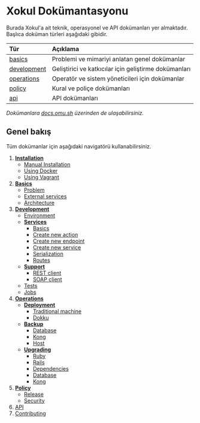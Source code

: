 Xokul Dokümantasyonu
====================

Burada Xokul'a ait teknik, operasyonel ve API dokümanları yer almaktadır.
Başlıca doküman türleri aşağıdaki gibidir.

| Tür                        | Açıklama                                              |
|:---------------------------|:------------------------------------------------------|
| [basics](basics)           | Problemi ve mimariyi anlatan genel dokümanlar         |
| [development](development) | Geliştirici ve katkıcılar için geliştirme dokümanları |
| [operations](operations)   | Operatör ve sistem yöneticileri için dokümanlar       |
| [policy](policy)           | Kural ve poliçe dokümanları                           |
| [api](api)                 | API dokümanları                                       |

*Dokümanlara [docs.omu.sh](doc.omu.sh) üzerinden de ulaşabilirsiniz.*

Genel bakış
-----------

Tüm dokümanlar için aşağıdaki navigatörü kullanabilirsiniz.

1. [**Installation**](operations/installation)
   - [Manual Installation](operations/installation/manual.md)
   - [Using Docker](operations/installation/docker.md)
   - [Using Vagrant](operations/installation/vagrant.md)
1. [**Basics**](basics)
   - [Problem](basics/problem.md)
   - [External services](basics/external-services.md)
   - [Architecture](basics/architecture.md)
1. [**Development**](development)
   - [Environment](development/environment.md)
   - [**Services**](development/services)
     - [Basics](development/services/basics.md)
     - [Create new action](development/services/create-new-action.md)
     - [Create new endpoint](development/services/create-new-endpoint.md)
     - [Create new service](development/services/create-new-service.md)
     - [Serialization](development/services/serialization.md)
     - [Routes](development/services/routes.md)
   - [**Support**](development/support)
     - [REST client](development/support/rest-client.md)
     - [SOAP client](development/support/soap-client.md)
   - [Tests](development/tests.md)
   - [Jobs](development/jobs.md)
1. [**Operations**](operations)
   - [**Deployment**](operations/deployment)
     - [Traditional machine](operations/deployment/traditional-machine.md)
     - [Dokku](operations/deployment/dokku.md)
   - [**Backup**](operations/backup)
     - [Database](operations/backup/database.md)
     - [Kong](operations/backup/kong.md)
     - [Host](operations/backup/host.md)
   - [**Upgrading**](operations/upgrading)
     - [Ruby](operations/upgrading/kong.md)
     - [Rails](operations/upgrading/rails.md)
     - [Dependencies](operations/upgrading/dependencies.md)
     - [Database](operations/upgrading/database.md)
     - [Kong](operations/upgrading/kong.md)
1. [**Policy**](policy)
   - [Release](policy/release.md)
   - [Security](policy/security.md)
1. [API](api)
1. [Contributing](https://github.com/omu/xokul/blob/master/CONTRIBUTING.md)
